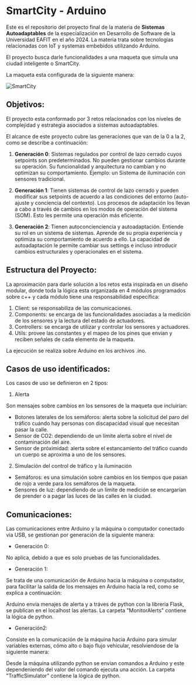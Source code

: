 # SmartCity - Arduino

Este es el repositorio del proyecto final de la materia de **Sistemas Autoadaptables** de la especialización en Desarrollo de Software de la Universidad EAFIT en el año 2024. La materia trata sobre tecnologias relacionadas con IoT y systemas embebidos utilizando Arduino.

El proyecto busca darle funcionalidades a una maqueta que simula una ciudad inteligente o SmartCity.

La maqueta esta configurada de la siguiente manera:

![SmartCity](smart-city-labels.png)

## Objetivos:

El proyecto esta conformado por 3 retos relacionados con los niveles de complejidad y estrategia asociados a sistemas autoadaptables.

 El alcance de este proyecto cubre las generaciones que van de la 0 a la 2, como se describe a continuación:

1. **Generación 0**: Sistemas regulados por control de lazo cerrado cuyos setpoints son predeterminados. No pueden gestionar cambios durante su operación. Su funcionalidad y arquitectura no cambian y no optimizan su comportamiento. Ejemplo: un Sistema de iluminación con sensores tradicional.

2. **Generación 1**: Tienen sistemas de control de lazo cerrado y pueden modificar sus setpoints de acuerdo a las condiciones del entorno (auto-ajuste y conciencia del contexto). Los procesos de adaptación los llevan a cabo a través de cambios en los modos de operación del sistema (SOM). Esto les permite una operación más eficiente.

3. **Generación 2**: Tienen autoconcienciencia y autoadaptación. Entiende su rol en un sistema de sistemas. Aprende de su propia experiencia y optimiza su comportamiento de acuerdo a ello. La capacidad de autoadaptación le permite cambiar sus settings e incluso introducir cambios estructurales y operacionales en el sistema.

## Estructura del Proyecto:

La aproximación para darle solución a los retos esta inspirada en un diseño modular, donde toda la lógica esta organizada en 4 módulos programados sobre c++ y cada módulo tiene una responsabilidad específica:

1) Client: se responsabiliza de las comunicaciones.
2) Components: se encarga de las funcionalidades asociadas a la medición de los sensores y la lectura del estado de actuadores.
3) Controllers: se encarga de utilizar y controlar los sensores y actuadores.
4) Utils: provee las constantes y el mapeo de los pines que envian y reciben señales de cada elemento de la maqueta.

La ejecución se realiza sobre Arduino en los archivos .ino.

## Casos de uso identificados:

Los casos de uso se definieron en 2 tipos:

1) Alerta

Son mensajes sobre cambios en los sensores de la maqueta que incluirían:

- Botones laterales de los semáforos: alerta sobre la solicitud del paro del tráfico cuándo hay personas con discapacidad visual que necesitan pasar la calle.
- Sensor de CO2: dependiendo de un límite alerta sobre el nivel de contaminación del aire.
- Sensor de próximidad: alerta sobre el estancamiento del tráfico cuando un cuerpo se aproxima a uno de los sensores.

2) Simulación del control de tráfico y la iluminación

- Semáforos: es una simulación sobre cambios en los tiempos que pasan de rojo a verde para los semáforos de la maqueta.
- Sensores de luz: dependiendo de un límite de medición se encargarían de prender o a pagar las luces de las calles en la ciudad.

## Comunicaciones:

Las comunicaciones entre Arduino y la máquina o computador conectado via USB, se gestionan por generación de la siguiente manera:

- Generación 0: 

No aplica, debido a que es solo pruebas de las funcionalidades.

- Generación 1: 

Se trata de una comunicación de Arduino hacia la máquina o computador, para facilitar la salida de los mensajes en Arduino hacia la red, como se explica a continuación:

Arduino envia menajes de alerta y a tráves de python con la libreria Flask, se publican en el localhost las alertas. La carpeta "MonitorAlerts" contiene la lógica de python.

- Generación2: 

Consiste en la comunicación de la máquina hacia Arduino para simular variables externas, cómo alto o bajo flujo vehícular, resolviendose de la siguiente manera:

Desde la máquina utilizando python se envian comandos a Arduino y este dependeniendo del valor del comando ejecuta una acción. La carpeta "TrafficSimulator" contiene la lógica de python.





